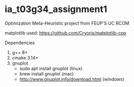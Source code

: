 # ia_t03g34_assignment1
Optimization Meta-Heuristic project from FEUP'S UC RCOM 

matplotlib used: 
https://github.com/Cryoris/matplotlib-cpp

Dependencies
1. g++ 8+
2. cmake 3.14+
3. gnuplot
   - sudo apt install gnuplot (linux)
   - brew install gnuplot (mac)
   - http://www.gnuplot.info/download.html (windows)
